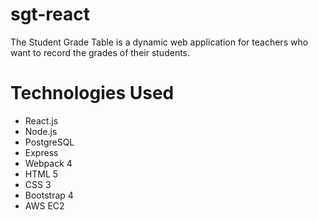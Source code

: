 # sgt-react
The Student Grade Table is a dynamic web application for teachers who want to record the grades of their students.
# Technologies Used
* React.js
* Node.js
* PostgreSQL
* Express
* Webpack 4
* HTML 5
* CSS 3
* Bootstrap 4
* AWS EC2
